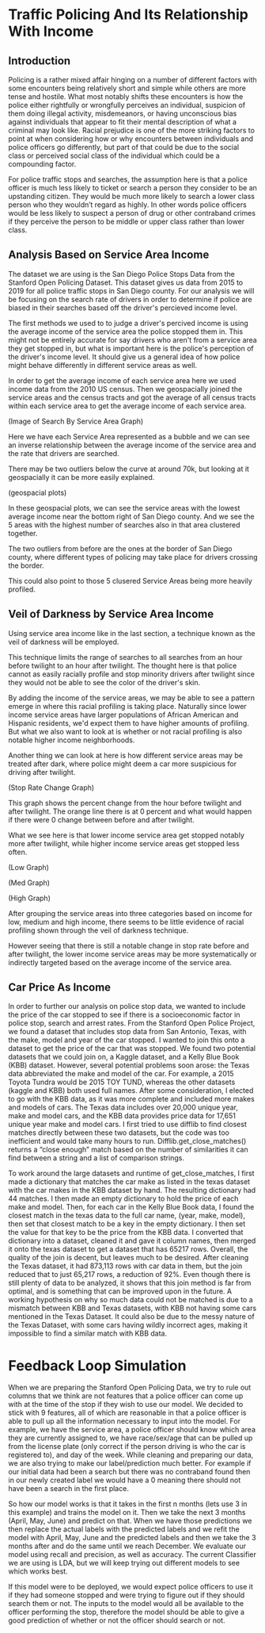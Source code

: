 # Traffic Policing And Its Relationship With Income

## Introduction

Policing is a rather mixed affair hinging on a number of different factors with some encounters being relatively short and simple while others are more tense and hostile. What most notably shifts these encounters is how the police either rightfully or wrongfully perceives an individual, suspicion of them doing illegal activity, misdemeanors, or having unconscious bias against individuals that appear to fit their mental description of what a criminal may look like. Racial prejudice is one of the more striking factors to point at when considering how or why encounters between individuals and police officers go differently, but part of that could be due to the social class or perceived social class of the individual which could be a compounding factor.

For police traffic stops and searches, the assumption here is that a police officer is much less likely to ticket or search a person they consider to be an upstanding citizen. They would be much more likely to search a lower class person who they wouldn’t regard as highly. In other words police officers would be less likely to suspect a person of drug or other contraband crimes if they perceive the person to be middle or upper class rather than lower class.

## Analysis Based on Service Area Income

The dataset we are using is the San Diego Police Stops Data from the Stanford Open Policing Dataset. This dataset gives us data from 2015 to 2019 for all police traffic stops in San Diego county. For our analysis we will be focusing on the search rate of drivers in order to determine if police are biased in their searches based off the driver's percieved income level.

The first methods we used to to judge a driver's percived income is using the average income of the service area the police stopped them in. This might not be entirely accurate for say drivers who aren't from a service area they get stopped in, but what is important here is the police's perception of the driver's income level. It should give us a general idea of how police might behave differently in different service areas as well.

In order to get the average income of each service area here we used income data from the 2010 US census. Then we geospacially joined the service areas and the census tracts and got the average of all census tracts within each service area to get the average income of each service area.

(Image of Search By Service Area Graph)

Here we have each Service Area represented as a bubble and we can see an inverse relationship between the average income of the service area and the rate that drivers are searched. 

There may be two outliers below the curve at around 70k, but looking at it geospacially it can be more easily explained.

(geospacial plots)

In these geospacial plots, we can see the service areas with the lowest average income near the bottom right of San Diego county. And we see the 5 areas with the highest number of searches also in that area clustered together. 

The two outliers from before are the ones at the border of San Diego county, where different types of policing may take place for drivers crossing the border.

This could also point to those 5 clusered Service Areas being more heavily profiled.

## Veil of Darkness by Service Area Income

Using service area income like in the last section, a technique known as the veil of darkness will be employed.

This technique limits the range of searches to all searches from an hour before twilight to an hour after twilight. The thought here is that police cannot as easily racially profile and stop minority drivers after twilight since they would not be able to see the color of the driver's skin. 

By adding the income of the service areas, we may be able to see a pattern emerge in where this racial profiling is taking place. Naturally since lower income service areas have larger populations of African American and Hispanic residents, we'd expect them to have higher amounts of profiling. But what we also want to look at is whether or not racial profiling is also notable higher income neighborhoods.

Another thing we can look at here is how different service areas may be treated after dark, where police might deem a car more suspicious for driving after twilight.

(Stop Rate Change Graph)

This graph shows the percent change from the hour before twilight and after twilight. The orange line there is at 0 percent and what would happen if there were 0 change between before and after twilight.

What we see here is that lower income service area get stopped notably more after twilight, while higher income service areas get stopped less often.

(Low Graph)

(Med Graph)

(High Graph)

After grouping the service areas into three categories based on income for low, medium and high income, there seems to be little evidence of racial profiling shown through the veil of darkness technique.

However seeing that there is still a notable change in stop rate before and after twilight, the lower income service areas may be more systematically or indirectly targeted based on the average income of the service area.

## Car Price As Income

In order to further our analysis on police stop data, we wanted to include the price of the car stopped to see if there is a socioeconomic factor in police stop, search and arrest rates. From the Stanford Open Police Project, we found a dataset that includes stop data from San Antonio, Texas, with the make, model and year of the car stopped. I wanted to join this onto a dataset to get the price of the car that was stopped. We found two potential datasets that we could join on, a Kaggle dataset, and a Kelly Blue Book (KBB) dataset. However, several potential problems soon arose: the Texas data abbreviated the make and model of the car. For example, a 2015 Toyota Tundra would be 2015 TOY TUND, whereas the other datasets (kaggle and KBB) both used full names. After some consideration, I elected to go with the KBB data, as it was more complete and included more makes and models of cars. The Texas data includes over 20,000 unique year, make and model cars, and the KBB data provides price data for 17,651 unique year make and model cars. I first tried to use difflib to find closest matches directly between these two datasets, but the code was too inefficient and would take many hours to run. Difflib.get_close_matches() returns a “close enough” match based on the number of similarities it can find between a string and a list of comparison strings. 

To work around the large datasets and runtime of get_close_matches, I first made a dictionary that matches the car make as listed in the texas dataset with the car makes in the KBB dataset by hand. The resulting dictionary had 44 matches. I then made an empty dictionary to hold the price of each make and model. Then, for each car in the Kelly Blue Book data, I found the closest match in the texas data to the full car name, (year, make, model), then set that closest match to be a key in the empty dictionary. I then set the value for that key to be the price from the KBB data. I converted that dictionary into a dataset, cleaned it and gave it column names, then merged it onto the texas dataset to get a dataset that has 65217 rows. Overall, the quality of the join is decent, but leaves much to be desired. After cleaning the Texas dataset, it had 873,113 rows with car data in them, but the join reduced that to just 65,217 rows, a reduction of 92%. Even though there is still plenty of data to be analyzed, it shows that this join method is far from optimal, and is something that can be improved upon in the future. A working hypothesis on why so much data could not be matched is due to a mismatch between KBB and Texas datasets, with KBB not having some cars mentioned in the Texas Dataset. It could also be due to the messy nature of the Texas Dataset, with some cars having wildly incorrect ages, making it impossible to find a similar match with KBB data. 

# Feedback Loop Simulation

When we are preparing the Stanford Open Policing Data, we try to rule out columns that we
think are not features that a police officer can come up with at the time of the stop if they wish to
use our model. We decided to stick with 9 features, all of which are reasonable in that a police
officer is able to pull up all the information necessary to input into the model. For example, we
have the service area, a police officer should know which area they are currently assigned to, we
have race/sex/age that can be pulled up from the license plate (only correct if the person driving
is who the car is registered to), and day of the week.
While cleaning and preparing our data, we are also trying to make our label/prediction much
better. For example if our initial data had been a search but there was no contraband found then
in our newly created label we would have a 0 meaning there should not have been a search in the
first place.

So how our model works is that it takes in the first n months (lets use 3 in this example) and
trains the model on it. Then we take the next 3 months (April, May, June) and predict on that.
When we have those predictions we then replace the actual labels with the predicted labels and
we refit the model with April, May, June and the predicted labels and then we take the 3 months
after and do the same until we reach December. We evaluate our model using recall and
precision, as well as accuracy. The current Classifier we are using is LDA, but we will keep
trying out different models to see which works best.

If this model were to be deployed, we would expect police officers to use it if they had someone
stopped and were trying to figure out if they should search them or not. The inputs to the model
would all be available to the officer performing the stop, therefore the model should be able to
give a good prediction of whether or not the officer should search or not.
